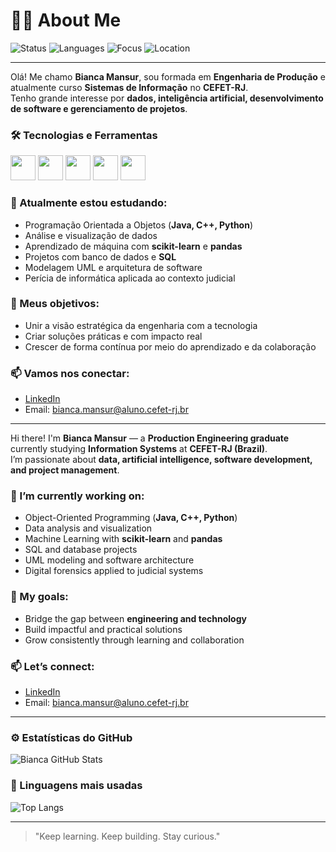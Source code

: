 # 👩‍💻 About Me

![Status](https://img.shields.io/badge/status-learning-blue)
![Languages](https://img.shields.io/badge/code-Java%20%7C%20C%2B%2B%20%7C%20Python-orange)
![Focus](https://img.shields.io/badge/focus-AI%20%26%20Data-red)
![Location](https://img.shields.io/badge/location-Rio%20de%20Janeiro%2C%20Brazil-green)

---
Olá! Me chamo **Bianca Mansur**, sou formada em **Engenharia de Produção** e atualmente curso **Sistemas de Informação** no **CEFET-RJ**.  
Tenho grande interesse por **dados, inteligência artificial, desenvolvimento de software e gerenciamento de projetos**.

### 🛠️ Tecnologias e Ferramentas

<p>
  <img src="https://cdn.jsdelivr.net/gh/devicons/devicon/icons/java/java-original.svg" width="40"/>
  <img src="https://cdn.jsdelivr.net/gh/devicons/devicon/icons/cplusplus/cplusplus-original.svg" width="40"/>
  <img src="https://cdn.jsdelivr.net/gh/devicons/devicon/icons/python/python-original.svg" width="40"/>
  <img src="https://cdn.jsdelivr.net/gh/devicons/devicon/icons/mysql/mysql-original.svg" width="40"/>
  <img src="https://cdn.jsdelivr.net/gh/devicons/devicon/icons/linux/linux-original.svg" width="40"/>
</p>

### 🚀 Atualmente estou estudando:
- Programação Orientada a Objetos (**Java, C++, Python**)
- Análise e visualização de dados
- Aprendizado de máquina com **scikit-learn** e **pandas**
- Projetos com banco de dados e **SQL**
- Modelagem UML e arquitetura de software
- Perícia de informática aplicada ao contexto judicial

### 🎯 Meus objetivos:
- Unir a visão estratégica da engenharia com a tecnologia
- Criar soluções práticas e com impacto real
- Crescer de forma contínua por meio do aprendizado e da colaboração

### 📫 Vamos nos conectar:
- [LinkedIn](https://www.linkedin.com/in/BiancaMansur)  
- Email: bianca.mansur@aluno.cefet-rj.br

---

Hi there! I'm **Bianca Mansur** — a **Production Engineering graduate** currently studying **Information Systems** at **CEFET-RJ (Brazil)**.  
I’m passionate about **data, artificial intelligence, software development, and project management**.

### 🚀 I’m currently working on:
- Object-Oriented Programming (**Java, C++, Python**)
- Data analysis and visualization
- Machine Learning with **scikit-learn** and **pandas**
- SQL and database projects
- UML modeling and software architecture
- Digital forensics applied to judicial systems

### 🎯 My goals:
- Bridge the gap between **engineering and technology**
- Build impactful and practical solutions
- Grow consistently through learning and collaboration

### 📫 Let’s connect:
- [LinkedIn](https://www.linkedin.com/in/BiancaMansur)  
- Email: bianca.mansur@aluno.cefet-rj.br

---
### ⚙️ Estatísticas do GitHub

![Bianca GitHub Stats](https://github-readme-stats.vercel.app/api?username=biancamansur&show_icons=true&theme=github_dark)

### 📌 Linguagens mais usadas

![Top Langs](https://github-readme-stats.vercel.app/api/top-langs/?username=biancamansur&layout=compact&theme=github_dark)

---

> "Keep learning. Keep building. Stay curious."
